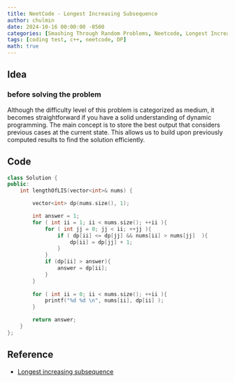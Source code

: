 ```yaml
---
title: NeetCode - Longest Increasing Subsequence
author: chulmin
date: 2024-10-16 00:00:00 -0500
categories: [Smashing Through Random Problems, Neetcode, Longest Increasing Subsequence]
tags: [coding test, c++, neetcode, DP]
math: true
---
```


## Idea
### before solving the problem
Although the difficulty level of this problem is categorized as medium, it becomes straightforward if you have a solid understanding of dynamic programming. The main concept is to store the best output that considers previous cases at the current state. This allows us to build upon previously computed results to find the solution efficiently.
## Code

``` c++
class Solution {
public:
    int lengthOfLIS(vector<int>& nums) {

        vector<int> dp(nums.size(), 1);

        int answer = 1;
        for ( int ii = 1; ii < nums.size(); ++ii ){
            for ( int jj = 0; jj < ii; ++jj ){
                if ( dp[ii] <= dp[jj] && nums[ii] > nums[jj]  ){
                    dp[ii] = dp[jj] + 1;
                }
            }
            if (dp[ii] > answer){
                answer = dp[ii];
            }
        }
        
        for ( int ii = 0; ii < nums.size(); ++ii ){
            printf("%d %d \n", nums[ii], dp[ii] );
        }

        return answer;
    }
};

```

## Reference
- [Longest increasing subsequence](https://neetcode.io/problems/longest-increasing-subsequence)